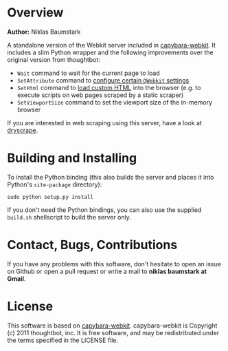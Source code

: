 # Overview

**Author:** Niklas Baumstark

A standalone version of the Webkit server included in [capybara-webkit][1].
It includes a slim Python wrapper and the following improvements over the
original version from thoughtbot:

* `Wait` command to wait for the current page to load
* `SetAttribute` command to [configure certain `QWebkit` settings][2]
* `SetHtml` command to [load custom HTML][3] into the browser (e.g. to
  execute scripts on web pages scraped by a static scraper)
* `SetViewportSize` command to set the viewport size of the in-memory browser

If you are interested in web scraping using this server, have a look at [dryscrape][4].

# Building and Installing

To install the Python binding (this also builds the server and places it into
Python's `site-package` directory):

    sudo python setup.py install

If you don't need the Python bindings, you can also use the supplied `build.sh`
shellscript to build the server only.

# Contact, Bugs, Contributions

If you have any problems with this software, don't hesitate to open an 
issue on Github or open a pull request or write a mail to **niklas 
baumstark at Gmail**.

# License

This software is based on [capybara-webkit][1].
capybara-webkit is Copyright (c) 2011 thoughtbot, inc. It is free software, and
may be redistributed under the terms specified in the LICENSE file.

 [1]: https://github.com/thoughtbot/capybara-webkit
 [2]: https://github.com/thoughtbot/capybara-webkit/pull/171
 [3]: https://github.com/thoughtbot/capybara-webkit/pull/170
 [4]: https://github.com/niklasb/dryscrape
